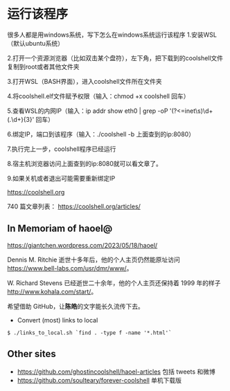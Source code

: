 # 运行该程序
很多人都是用windows系统，写下怎么在windows系统运行该程序
1.安装WSL（默认ubuntu系统）

2.打开一个资源浏览器（比如双击某个盘符），左下角，把下载到的coolshell文件复制到root或者其他文件夹

3.打开WSL（BASH界面），进入coolshell文件所在文件夹

4.将coolshell.elf文件赋予权限（输入：chmod +x coolshell 回车）

5.查看WSL的内网IP（输入：ip addr show eth0 | grep -oP '(?<=inet\s)\d+(\.\d+){3}' 回车）

6.绑定IP，端口到该程序（输入：./coolshell -b 上面查到的ip:8080）

7.执行完上一步，coolshell程序已经运行

8.宿主机浏览器访问上面查到的ip:8080就可以看文章了。

9.如果关机或者退出可能需要重新绑定IP



<https://coolshell.org>

740 篇文章列表： https://coolshell.org/articles/

## In Memoriam of haoel@

https://giantchen.wordpress.com/2023/05/18/haoel/

Dennis M. Ritchie 逝世十多年后，他的个人主页仍然能原址访问 <https://www.bell-labs.com/usr/dmr/www/>。

W. Richard Stevens 已经逝世二十余年，他的个人主页还保持着 1999 年的样子 <http://www.kohala.com/start/>。

希望借助 GitHub，让**陈皓**的文字能长久流传下去。

* Convert (most) links to local

```shell
$ ./links_to_local.sh `find . -type f -name '*.html'`
```

## Other sites

* <https://github.com/ghostincoolshell/haoel-articles> 包括 tweets 和微博
* <https://github.com/soulteary/forever-coolshell> 单机下载版

